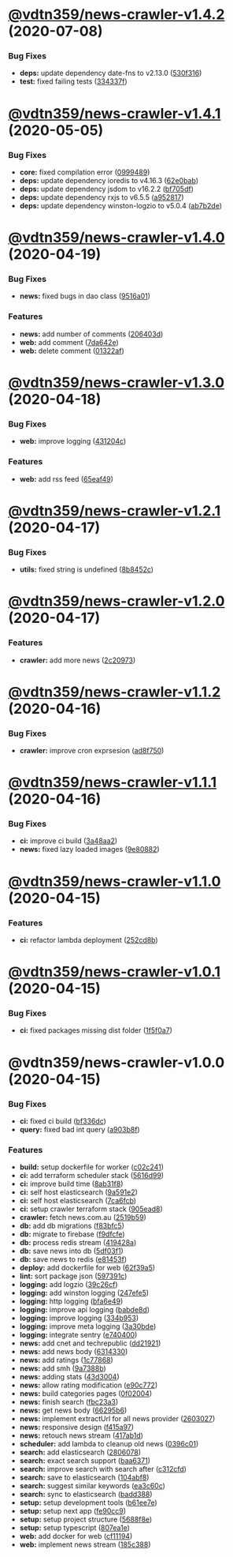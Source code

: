 # [@vdtn359/news-crawler-v1.4.2](https://github.com/tuan231195/vdtn359-news/compare/@vdtn359/news-crawler-v1.4.1...@vdtn359/news-crawler-v1.4.2) (2020-07-08)


### Bug Fixes

* **deps:** update dependency date-fns to v2.13.0 ([530f316](https://github.com/tuan231195/vdtn359-news/commit/530f3169d494406a1778df9c83cfdf50d3a65455))
* **test:** fixed failing tests ([334337f](https://github.com/tuan231195/vdtn359-news/commit/334337f1ffc2f8c428911526675864ef68880e2f))

# [@vdtn359/news-crawler-v1.4.1](https://github.com/vdtn359/vdtn359-news/compare/@vdtn359/news-crawler-v1.4.0...@vdtn359/news-crawler-v1.4.1) (2020-05-05)


### Bug Fixes

* **core:** fixed compilation error ([0999489](https://github.com/vdtn359/vdtn359-news/commit/099948971255c58f8cb80ea0a990564af243775e))
* **deps:** update dependency ioredis to v4.16.3 ([62e0bab](https://github.com/vdtn359/vdtn359-news/commit/62e0babd13f8dfa499e3b79df2631e48dc90bbdf))
* **deps:** update dependency jsdom to v16.2.2 ([bf705df](https://github.com/vdtn359/vdtn359-news/commit/bf705df451cde24edd673bac94e7d8ba3584e595))
* **deps:** update dependency rxjs to v6.5.5 ([a952817](https://github.com/vdtn359/vdtn359-news/commit/a9528170913cc3008a6054456c4e4e5aef2fa0fe))
* **deps:** update dependency winston-logzio to v5.0.4 ([ab7b2de](https://github.com/vdtn359/vdtn359-news/commit/ab7b2de57538442e8c814d53325ee527d8a881c4))

# [@vdtn359/news-crawler-v1.4.0](https://github.com/vdtn359/vdtn359-news/compare/@vdtn359/news-crawler-v1.3.0...@vdtn359/news-crawler-v1.4.0) (2020-04-19)


### Bug Fixes

* **news:** fixed bugs in dao class ([9516a01](https://github.com/vdtn359/vdtn359-news/commit/9516a01f08bbb10903b06ea205e4aa07f7f03373))


### Features

* **news:** add number of comments ([206403d](https://github.com/vdtn359/vdtn359-news/commit/206403d55fceff5be766e357b74bb9f01de7ce5e))
* **web:** add comment ([7da642e](https://github.com/vdtn359/vdtn359-news/commit/7da642e215ed301584874fb9faec16d68e514554))
* **web:** delete comment ([01322af](https://github.com/vdtn359/vdtn359-news/commit/01322af085f30d64f77304f105e72c90dec35a54))

# [@vdtn359/news-crawler-v1.3.0](https://github.com/vdtn359/vdtn359-news/compare/@vdtn359/news-crawler-v1.2.1...@vdtn359/news-crawler-v1.3.0) (2020-04-18)


### Bug Fixes

* **web:** improve logging ([431204c](https://github.com/vdtn359/vdtn359-news/commit/431204c5746263fbe8f420afa5598ba0ff87ba3c))


### Features

* **web:** add rss feed ([65eaf49](https://github.com/vdtn359/vdtn359-news/commit/65eaf4900fe2acacd011b985ada350a20b14f7a4))

# [@vdtn359/news-crawler-v1.2.1](https://github.com/vdtn359/vdtn359-news/compare/@vdtn359/news-crawler-v1.2.0...@vdtn359/news-crawler-v1.2.1) (2020-04-17)


### Bug Fixes

* **utils:** fixed string is undefined ([8b8452c](https://github.com/vdtn359/vdtn359-news/commit/8b8452cb1f34934e12bb606125643bc416355041))

# [@vdtn359/news-crawler-v1.2.0](https://github.com/vdtn359/vdtn359-news/compare/@vdtn359/news-crawler-v1.1.2...@vdtn359/news-crawler-v1.2.0) (2020-04-17)


### Features

* **crawler:** add more news ([2c20973](https://github.com/vdtn359/vdtn359-news/commit/2c209739f076d87b874fbfcfdbd9ba1ac7c064ad))

# [@vdtn359/news-crawler-v1.1.2](https://github.com/vdtn359/vdtn359-news/compare/@vdtn359/news-crawler-v1.1.1...@vdtn359/news-crawler-v1.1.2) (2020-04-16)


### Bug Fixes

* **crawler:** improve cron exprsesion ([ad8f750](https://github.com/vdtn359/vdtn359-news/commit/ad8f7503ce17a77a8b5586f187b3184c954be02c))

# [@vdtn359/news-crawler-v1.1.1](https://github.com/vdtn359/vdtn359-news/compare/@vdtn359/news-crawler-v1.1.0...@vdtn359/news-crawler-v1.1.1) (2020-04-16)


### Bug Fixes

* **ci:** improve ci build ([3a48aa2](https://github.com/vdtn359/vdtn359-news/commit/3a48aa27e7cbab824ca424120093ceaed7efe898))
* **news:** fixed lazy loaded images ([9e80882](https://github.com/vdtn359/vdtn359-news/commit/9e80882eb8652aea457fc55404abe83bfa74f772))

# [@vdtn359/news-crawler-v1.1.0](https://github.com/vdtn359/vdtn359-news/compare/@vdtn359/news-crawler-v1.0.1...@vdtn359/news-crawler-v1.1.0) (2020-04-15)


### Features

* **ci:** refactor lambda deployment ([252cd8b](https://github.com/vdtn359/vdtn359-news/commit/252cd8bcea2458ddfc82c230098dbf1d68254dd6))

# [@vdtn359/news-crawler-v1.0.1](https://github.com/vdtn359/vdtn359-news/compare/@vdtn359/news-crawler-v1.0.0...@vdtn359/news-crawler-v1.0.1) (2020-04-15)


### Bug Fixes

* **ci:** fixed packages missing dist folder ([1f5f0a7](https://github.com/vdtn359/vdtn359-news/commit/1f5f0a7521298540e02db0e41c860c4be028a5f3))

# @vdtn359/news-crawler-v1.0.0 (2020-04-15)


### Bug Fixes

* **ci:** fixed ci build ([bf336dc](https://github.com/vdtn359/vdtn359-news/commit/bf336dc02e8ea3421fda17a770f7126065a9abab))
* **query:** fixed bad int query ([a903b8f](https://github.com/vdtn359/vdtn359-news/commit/a903b8f84706ff1879428dfc30b2533b423525d5))


### Features

* **build:** setup dockerfile for worker ([c02c241](https://github.com/vdtn359/vdtn359-news/commit/c02c2419bd95a5de3570b3207f026ca17e590c59))
* **ci:** add terraform scheduler stack ([5616d99](https://github.com/vdtn359/vdtn359-news/commit/5616d99072865327a38f4d6bb43538865a11bef4))
* **ci:** improve build time ([8ab31f8](https://github.com/vdtn359/vdtn359-news/commit/8ab31f80a5b45f8c527b2f97e79e0f7d00171335))
* **ci:** self host elasticsearch ([9a591e2](https://github.com/vdtn359/vdtn359-news/commit/9a591e2ef6c0a5207466c33e3da53da7ad6c35ea))
* **ci:** self host elasticsearch ([7ca6fcb](https://github.com/vdtn359/vdtn359-news/commit/7ca6fcbbac700f891289abdc05000c4347e47083))
* **ci:** setup crawler terraform stack ([905ead8](https://github.com/vdtn359/vdtn359-news/commit/905ead82d43663b8c0c44d22f2486f9e0c4c2551))
* **crawler:** fetch news.com.au ([2519b59](https://github.com/vdtn359/vdtn359-news/commit/2519b59dbeae58044bf9ecbca49ac0c9458cbac8))
* **db:** add db migrations ([f83bfc5](https://github.com/vdtn359/vdtn359-news/commit/f83bfc5fc3ab943eaba79471c8cb3ff1ae24b558))
* **db:** migrate to firebase ([f9dfcfe](https://github.com/vdtn359/vdtn359-news/commit/f9dfcfec0718b29dafdcf73f17de1d2ce6c5cf0d))
* **db:** process redis stream ([419428a](https://github.com/vdtn359/vdtn359-news/commit/419428a1f200418a0592a2ba22b46bdff9efdd42))
* **db:** save news into db ([5df03f1](https://github.com/vdtn359/vdtn359-news/commit/5df03f1f38ae6a08fe4d7977b37a5b9906e68f7c))
* **db:** save news to redis ([e81453f](https://github.com/vdtn359/vdtn359-news/commit/e81453f2d33d28a78c2d6b7acb4f1e62db468f68))
* **deploy:** add dockerfile for web ([62f39a5](https://github.com/vdtn359/vdtn359-news/commit/62f39a5eae03012eadc1dfce56db3244c3b6213a))
* **lint:** sort package json ([597391c](https://github.com/vdtn359/vdtn359-news/commit/597391cc5439f7ddf012bae9d94962f92a6de1d6))
* **logging:** add logzio ([39c26cf](https://github.com/vdtn359/vdtn359-news/commit/39c26cf1a5efecc749ca32f9f442f8392394fad5))
* **logging:** add winston logging ([247efe5](https://github.com/vdtn359/vdtn359-news/commit/247efe54dd7c652b7672f6926254d4d6448c2b8f))
* **logging:** http logging ([bfa6e49](https://github.com/vdtn359/vdtn359-news/commit/bfa6e49b0fb61938577afc4f2fb780fb0bd08d95))
* **logging:** improve api logging ([babde8d](https://github.com/vdtn359/vdtn359-news/commit/babde8dc2586fb5589854449b584bd461db9a4e8))
* **logging:** improve logging ([334b953](https://github.com/vdtn359/vdtn359-news/commit/334b9532deb29bd001e31d4707faaecb5d03fb21))
* **logging:** improve meta logging ([3a30bde](https://github.com/vdtn359/vdtn359-news/commit/3a30bde8755ace304299dda9ff8b650c5e77d05d))
* **logging:** integrate sentry ([e740400](https://github.com/vdtn359/vdtn359-news/commit/e740400077d014ea7ae3fcb71db055edc8990278))
* **news:** add cnet and techrepublic ([dd21921](https://github.com/vdtn359/vdtn359-news/commit/dd219210adff54215fafc389745f7d550e3c652c))
* **news:** add news body ([6314330](https://github.com/vdtn359/vdtn359-news/commit/6314330e58e3125ff0c1e2a1bcc5f0ca21f12e0d))
* **news:** add ratings ([1c77868](https://github.com/vdtn359/vdtn359-news/commit/1c7786816a63191177d312c80d07775f362a0dfa))
* **news:** add smh ([9a7388b](https://github.com/vdtn359/vdtn359-news/commit/9a7388b818b9220868333331d613ac74b676cb27))
* **news:** adding stats ([43d3004](https://github.com/vdtn359/vdtn359-news/commit/43d30047bd783407df532896a4d432b830593934))
* **news:** allow rating modification ([e90c772](https://github.com/vdtn359/vdtn359-news/commit/e90c7726ce3de77768fd7e23ba0c25a5a9233521))
* **news:** build categories pages ([0f02004](https://github.com/vdtn359/vdtn359-news/commit/0f02004890c87f09ef84135d80aeef276c79165b))
* **news:** finish search ([fbc23a3](https://github.com/vdtn359/vdtn359-news/commit/fbc23a3c64f5d803ea99c2abb7cffd6fbaa2a910))
* **news:** get news body ([66295b6](https://github.com/vdtn359/vdtn359-news/commit/66295b6c37a623508bef18d59436c30523ebdb16))
* **news:** implement extractUrl for all news provider ([2603027](https://github.com/vdtn359/vdtn359-news/commit/2603027cc0e4c552d6a869e55177e57c88737681))
* **news:** responsive design ([f415a97](https://github.com/vdtn359/vdtn359-news/commit/f415a974f620c71afe11824691c48cb59705df96))
* **news:** retouch news stream ([417ab1d](https://github.com/vdtn359/vdtn359-news/commit/417ab1de0df80ce66be2a3f4b9304a400d2a2a66))
* **scheduler:** add lambda to cleanup old news ([0396c01](https://github.com/vdtn359/vdtn359-news/commit/0396c018da0216ad6953d480afb0ff0db6fca6fd))
* **search:** add elasticsearch ([2806078](https://github.com/vdtn359/vdtn359-news/commit/2806078c33536702c8d00890266653466279e1ee))
* **search:** exact search support ([baa6371](https://github.com/vdtn359/vdtn359-news/commit/baa63710b5522e756fa552f86d24d3bdf2d90204))
* **search:** improve search with search after ([c312cfd](https://github.com/vdtn359/vdtn359-news/commit/c312cfddfdc7ace793f07450c0fe33ca498e4ee1))
* **search:** save to elasticsearch ([104abf8](https://github.com/vdtn359/vdtn359-news/commit/104abf8d9caeaf4641de58b26ca70ae14f937bec))
* **search:** suggest similar keywords ([ea3c60c](https://github.com/vdtn359/vdtn359-news/commit/ea3c60c198efa635649aab20992d7fb0f25655da))
* **search:** sync to elasticsearch ([badd388](https://github.com/vdtn359/vdtn359-news/commit/badd388e982f77b8e4807505dd76d0559cb4aaa8))
* **setup:** setup development tools ([b61ee7e](https://github.com/vdtn359/vdtn359-news/commit/b61ee7eff55919c15823d0d669bc70f99217781c))
* **setup:** setup next app ([fe90cc9](https://github.com/vdtn359/vdtn359-news/commit/fe90cc94969198a4aa935c2e24cb1c3455575bfc))
* **setup:** setup project structure ([5688f8e](https://github.com/vdtn359/vdtn359-news/commit/5688f8e92c22872aad104b31689af198e9033945))
* **setup:** setup typescript ([807ea1e](https://github.com/vdtn359/vdtn359-news/commit/807ea1e878e08bd3210cb888c990fa2ef1970d49))
* **web:** add docker for web ([cf11194](https://github.com/vdtn359/vdtn359-news/commit/cf111949b946392a8d924abba329bdb99ba82f77))
* **web:** implement news stream ([185c388](https://github.com/vdtn359/vdtn359-news/commit/185c388ac4dd3f10d94275a9dbe0d4443fab8307))
